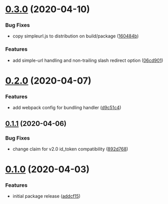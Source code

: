 # [0.3.0](https://github.com/nickshine/lambda-edge-azure-auth/compare/v0.2.0...v0.3.0) (2020-04-10)


### Bug Fixes

* copy simpleurl.js to distribution on build/package ([160484b](https://github.com/nickshine/lambda-edge-azure-auth/commit/160484bb5af14f1fbc4950ffb4202ad449e10483))


### Features

* add simple-url handling and non-trailing slash redirect option ([06cd901](https://github.com/nickshine/lambda-edge-azure-auth/commit/06cd9019b5441affa62c1e43e3e6d31b0ca588a8))

# [0.2.0](https://github.com/nickshine/lambda-edge-azure-auth/compare/v0.1.1...v0.2.0) (2020-04-07)


### Features

* add webpack config for bundling handler ([d9c51c4](https://github.com/nickshine/lambda-edge-azure-auth/commit/d9c51c4230ef42d09ec86f22025e4c48a2b34d80))

## [0.1.1](https://github.com/nickshine/lambda-edge-azure-auth/compare/v0.1.0...v0.1.1) (2020-04-06)


### Bug Fixes

* change claim for v2.0 id_token compatibility ([892d768](https://github.com/nickshine/lambda-edge-azure-auth/commit/892d7681f75cc1c2a47ecbb57a1a5eb19e7e13fd))

# [0.1.0](https://github.com/nickshine/lambda-edge-azure-auth/compare/v0.0.1...v0.1.0) (2020-04-03)


### Features

* initial package release ([addcf15](https://github.com/nickshine/lambda-edge-azure-auth/commit/addcf1535b22b00cc22dbb9327ff3b0f3cb6a526))
